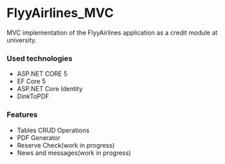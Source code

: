 # FlyyAirlines_MVC

MVC implementation of the FlyyAirlines application as a credit module at university.

### Used technologies
- ASP.NET CORE 5
- EF Core 5
- ASP.NET Core Identity
- DinkToPDF

### Features
- Tables CRUD Operations
- PDF Generator
- Reserve Check(work in progress)
- News and messages(work in progress)
